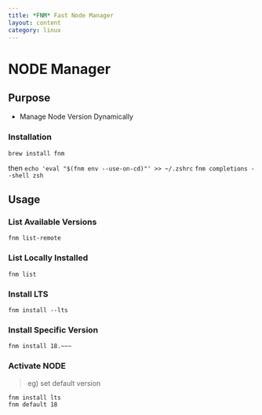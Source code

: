 ```yaml
---
title: *FNM* Fast Node Manager
layout: content
category: linux
---
```


# NODE Manager

## Purpose
- Manage Node Version Dynamically


### Installation
`brew install fnm`

then
`echo 'eval "$(fnm env --use-on-cd)"' >> ~/.zshrc`
`fnm completions --shell zsh`



## Usage

### List Available Versions
`fnm list-remote`


### List Locally Installed
`fnm list`


### Install LTS
`fnm install --lts`

### Install Specific Version
`fnm install 18.~~~`




### Activate NODE

> eg) set default version

``` bash
fnm install lts
fnm default 18

```
